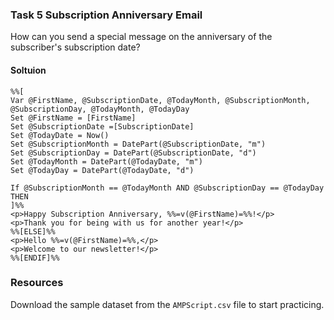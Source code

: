 ### Task 5 Subscription Anniversary Email

How can you send a special message on the anniversary of the subscriber's subscription date?

#### Soltuion
```ampscript
%%[
Var @FirstName, @SubscriptionDate, @TodayMonth, @SubscriptionMonth, @SubscriptionDay, @TodayMonth, @TodayDay
Set @FirstName = [FirstName]
Set @SubscriptionDate =[SubscriptionDate]
Set @TodayDate = Now()
Set @SubscriptionMonth = DatePart(@SubscriptionDate, "m")
Set @SubscriptionDay = DatePart(@SubscriptionDate, "d")
Set @TodayMonth = DatePart(@TodayDate, "m")
Set @TodayDay = DatePart(@TodayDate, "d")

If @SubscriptionMonth == @TodayMonth AND @SubscriptionDay == @TodayDay THEN
]%%
<p>Happy Subscription Anniversary, %%=v(@FirstName)=%%!</p>
<p>Thank you for being with us for another year!</p>
%%[ELSE]%%
<p>Hello %%=v(@FirstName)=%%,</p>
<p>Welcome to our newsletter!</p>
%%[ENDIF]%%

```

### Resources

Download the sample dataset from the `AMPScript.csv` file to start practicing.
